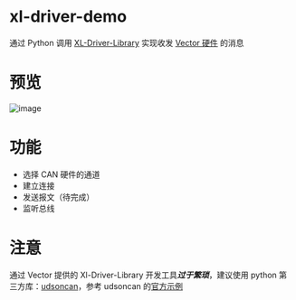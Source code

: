 # xl-driver-demo

通过 Python 调用 [XL-Driver-Library](https://www.vector.com/us/en/products/products-a-z/libraries-drivers/xl-driver-library/#) 实现收发 [Vector 硬件](https://www.vector.com/us/en/products/products-a-z/hardware/#) 的消息

# 预览

![image](https://github.com/user-attachments/assets/2050443e-39fa-4f28-98ec-e19d60b87e28)

# 功能

- 选择 CAN 硬件的通道
- 建立连接
- 发送报文（待完成）
- 监听总线

# 注意

通过 Vector 提供的 Xl-Driver-Library 开发工具***过于繁琐***，建议使用 python 第三方库：[udsoncan](https://udsoncan.readthedocs.io/en/latest/index.html)，参考 udsoncan 的[官方示例](https://udsoncan.readthedocs.io/en/latest/udsoncan/examples.html#using-uds-over-python-can)
